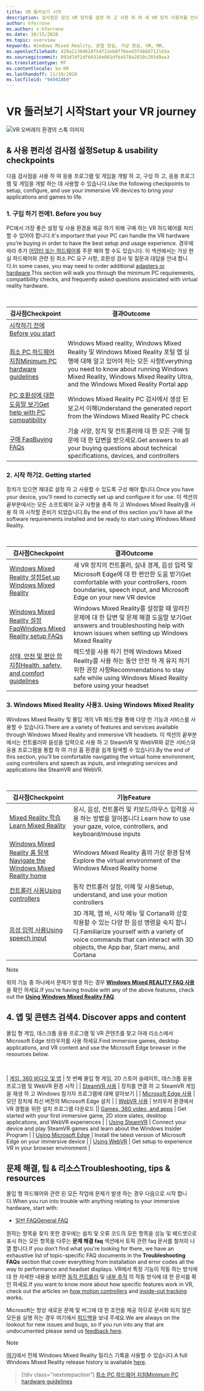 ```yaml
---
title: VR 둘러보기 시작
description: 검사점은 모던 VR 장치를 설정 하 고 사용 하 여 새 VR 장치 사용자를 안내 합니다.
author: hferrone
ms.author: v-hferrone
ms.date: 10/15/2020
ms.topic: overview
keywords: Windows Mixed Reality, 혼합 현실, 가상 현실, VR, MR,
ms.openlocfilehash: 429a1130d628f54f12eb8ff6eed3f48d4712143a
ms.sourcegitcommit: 893d7df2df66316e881dfba578a2810c203d9aa3
ms.translationtype: MT
ms.contentlocale: ko-KR
ms.lasthandoff: 11/19/2020
ms.locfileid: "94941869"
---
```

# <a name="start-your-vr-journey"></a><span data-ttu-id="cde02-104">VR 둘러보기 시작</span><span class="sxs-lookup"><span data-stu-id="cde02-104">Start your VR journey</span></span>

![VR 오버레이 환경의 스톡 이미지](images/mr-win32-slates-pinspanel.png)

## <a name="setup--usability-checkpoints"></a><span data-ttu-id="cde02-106">& 사용 편리성 검사점 설정</span><span class="sxs-lookup"><span data-stu-id="cde02-106">Setup & usability checkpoints</span></span>

<span data-ttu-id="cde02-107">다음 검사점을 사용 하 여 응용 프로그램 및 게임을 개발 하 고, 구성 하 고, 응용 프로그램 및 게임을 개발 하는 데 사용할 수 있습니다.</span><span class="sxs-lookup"><span data-stu-id="cde02-107">Use the following checkpoints to setup, configure, and use your immersive VR devices to bring your applications and games to life.</span></span>

### <a name="1-before-you-buy"></a><span data-ttu-id="cde02-108">1. 구입 하기 전에</span><span class="sxs-lookup"><span data-stu-id="cde02-108">1. Before you buy</span></span>

<span data-ttu-id="cde02-109">PC에서 가장 좋은 설정 및 사용 환경을 제공 하기 위해 구매 하는 VR 하드웨어를 처리할 수 있어야 합니다.</span><span class="sxs-lookup"><span data-stu-id="cde02-109">It's important that your PC can handle the VR hardware you’re buying in order to have the best setup and usage experience.</span></span> <span data-ttu-id="cde02-110">경우에 따라 추가 [어댑터 또는 하드웨어](recommended-adapters-for-windows-mixed-reality-capable-pcs.md)를 주문 해야 할 수도 있습니다. 이 섹션에서는 가상 현실 하드웨어와 관련 된 최소 PC 요구 사항, 호환성 검사 및 질문과 대답을 안내 합니다.</span><span class="sxs-lookup"><span data-stu-id="cde02-110">In some cases, you may need to order additional [adapters or hardware](recommended-adapters-for-windows-mixed-reality-capable-pcs.md).This section will walk you through the minimum PC requirements, compatibility checks, and frequently asked questions associated with virtual reality hardware.</span></span>

<br>

|  <span data-ttu-id="cde02-111">검사점</span><span class="sxs-lookup"><span data-stu-id="cde02-111">Checkpoint</span></span>  |  <span data-ttu-id="cde02-112">결과</span><span class="sxs-lookup"><span data-stu-id="cde02-112">Outcome</span></span>  |
| --- | --- |
| [<span data-ttu-id="cde02-113">시작하기 전에</span><span class="sxs-lookup"><span data-stu-id="cde02-113">Before you start</span></span>](before-you-start.md) |  |
| [<span data-ttu-id="cde02-114">최소 PC 하드웨어 지침</span><span class="sxs-lookup"><span data-stu-id="cde02-114">Minimum PC hardware guidelines</span></span>](windows-mixed-reality-minimum-pc-hardware-compatibility-guidelines.md) | <span data-ttu-id="cde02-115">Windows Mixed reality, Windows Mixed Reality 및 Windows Mixed Reality 포털 앱 실행에 대해 알고 있어야 하는 모든 사항</span><span class="sxs-lookup"><span data-stu-id="cde02-115">Everything you need to know about running Windows Mixed Reality, Windows Mixed Reality Ultra, and the Windows Mixed Reality Portal app</span></span> |
| [<span data-ttu-id="cde02-116">PC 호환성에 대한 도움말 보기</span><span class="sxs-lookup"><span data-stu-id="cde02-116">Get help with PC compatibility</span></span>](get-help-with-pc-compatibility.md) | <span data-ttu-id="cde02-117">Windows Mixed Reality PC 검사에서 생성 된 보고서 이해</span><span class="sxs-lookup"><span data-stu-id="cde02-117">Understand the generated report from the Windows Mixed Reality PC check</span></span> |
| [<span data-ttu-id="cde02-118">구매 Faq</span><span class="sxs-lookup"><span data-stu-id="cde02-118">Buying FAQs</span></span>](before-you-buy-faqs.md) | <span data-ttu-id="cde02-119">기술 사양, 장치 및 컨트롤러에 대 한 모든 구매 질문에 대 한 답변을 받으세요.</span><span class="sxs-lookup"><span data-stu-id="cde02-119">Get answers to all your buying questions about technical specifications, devices, and controllers</span></span> |

### <a name="2-getting-started"></a><span data-ttu-id="cde02-120">2. 시작 하기</span><span class="sxs-lookup"><span data-stu-id="cde02-120">2. Getting started</span></span>

<span data-ttu-id="cde02-121">장치가 있으면 제대로 설정 하 고 사용할 수 있도록 구성 해야 합니다.</span><span class="sxs-lookup"><span data-stu-id="cde02-121">Once you have your device, you'll need to correctly set up and configure it for use.</span></span> <span data-ttu-id="cde02-122">이 섹션의 끝부분에서는 모든 소프트웨어 요구 사항을 충족 하 고 Windows Mixed Reality를 사용 하 여 시작할 준비가 되었습니다.</span><span class="sxs-lookup"><span data-stu-id="cde02-122">By the end of this section you'll have all the software requirements installed and be ready to start using Windows Mixed Reality.</span></span>

<br>

|  <span data-ttu-id="cde02-123">검사점</span><span class="sxs-lookup"><span data-stu-id="cde02-123">Checkpoint</span></span>  |  <span data-ttu-id="cde02-124">결과</span><span class="sxs-lookup"><span data-stu-id="cde02-124">Outcome</span></span>  |
| --- | --- |
| [<span data-ttu-id="cde02-125">Windows Mixed Reality 설정</span><span class="sxs-lookup"><span data-stu-id="cde02-125">Set up Windows Mixed Reality</span></span>](set-up-windows-mixed-reality.md) | <span data-ttu-id="cde02-126">새 VR 장치의 컨트롤러, 실내 경계, 음성 입력 및 Microsoft Edge에 대 한 편안한 도움 받기</span><span class="sxs-lookup"><span data-stu-id="cde02-126">Get comfortable with your controllers, room boundaries, speech input, and Microsoft Edge on your new VR device</span></span> |
| [<span data-ttu-id="cde02-127">Windows Mixed Reality 설정 Faq</span><span class="sxs-lookup"><span data-stu-id="cde02-127">Windows Mixed Reality setup FAQs</span></span>](wmr-setup-faq.md) | <span data-ttu-id="cde02-128">Windows Mixed Reality를 설정할 때 알려진 문제에 대 한 답변 및 문제 해결 도움말 보기</span><span class="sxs-lookup"><span data-stu-id="cde02-128">Get answers and troubleshooting help with known issues when setting up Windows Mixed Reality</span></span> |
| [<span data-ttu-id="cde02-129">상태, 안전 및 편안 함 지침</span><span class="sxs-lookup"><span data-stu-id="cde02-129">Health, safety, and comfort guidelines</span></span>](wmr-health-safety-comfort.md) | <span data-ttu-id="cde02-130">헤드셋을 사용 하기 전에 Windows Mixed Reality를 사용 하는 동안 안전 하 게 유지 하기 위한 권장 사항</span><span class="sxs-lookup"><span data-stu-id="cde02-130">Recommendations to stay safe while using Windows Mixed Reality before using your headset</span></span>  |

### <a name="3-using-windows-mixed-reality"></a><span data-ttu-id="cde02-131">3. Windows Mixed Reality 사용</span><span class="sxs-lookup"><span data-stu-id="cde02-131">3. Using Windows Mixed Reality</span></span>

<span data-ttu-id="cde02-132">Windows Mixed Reality 및 몰입 개의 VR 헤드셋을 통해 다양 한 기능과 서비스를 사용할 수 있습니다.</span><span class="sxs-lookup"><span data-stu-id="cde02-132">There are a variety of features and services available through Windows Mixed Reality and immersive VR headsets.</span></span> <span data-ttu-id="cde02-133">이 섹션의 끝부분에서는 컨트롤러와 음성을 입력으로 사용 하 고 SteamVR 및 WebVR와 같은 서비스와 응용 프로그램을 통합 하 여 가상 홈 환경을 쉽게 탐색할 수 있습니다.</span><span class="sxs-lookup"><span data-stu-id="cde02-133">By the end of this section, you'll be comfortable navigating the virtual home environment, using controllers and speech as inputs, and integrating services and applications like SteamVR and WebVR.</span></span>

<br>

|  <span data-ttu-id="cde02-134">검사점</span><span class="sxs-lookup"><span data-stu-id="cde02-134">Checkpoint</span></span>  |  <span data-ttu-id="cde02-135">기능</span><span class="sxs-lookup"><span data-stu-id="cde02-135">Feature</span></span>  |
| --- | --- |
| [<span data-ttu-id="cde02-136">Mixed Reality 학습</span><span class="sxs-lookup"><span data-stu-id="cde02-136">Learn Mixed Reality</span></span>](learn-mixed-reality.md) | <span data-ttu-id="cde02-137">응시, 음성, 컨트롤러 및 키보드/마우스 입력을 사용 하는 방법을 알아봅니다.</span><span class="sxs-lookup"><span data-stu-id="cde02-137">Learn how to use your gaze, voice, controllers, and keyboard/mouse inputs</span></span> |
| [<span data-ttu-id="cde02-138">Windows Mixed Reality 홈 탐색</span><span class="sxs-lookup"><span data-stu-id="cde02-138">Navigate the Windows Mixed Reality home</span></span>](your-mixed-reality-home.md) | <span data-ttu-id="cde02-139">Windows Mixed Reality 홈의 가상 환경 탐색</span><span class="sxs-lookup"><span data-stu-id="cde02-139">Explore the virtual environment of the Windows Mixed Reality home</span></span>  |
| [<span data-ttu-id="cde02-140">컨트롤러 사용</span><span class="sxs-lookup"><span data-stu-id="cde02-140">Using controllers</span></span>](controllers-in-wmr.md) | <span data-ttu-id="cde02-141">동작 컨트롤러 설정, 이해 및 사용</span><span class="sxs-lookup"><span data-stu-id="cde02-141">Setup, understand, and use your motion controllers</span></span> |
| [<span data-ttu-id="cde02-142">음성 입력 사용</span><span class="sxs-lookup"><span data-stu-id="cde02-142">Using speech input</span></span>](using-speech-in-wmr.md) | <span data-ttu-id="cde02-143">3D 개체, 앱 바, 시작 메뉴 및 Cortana와 상호 작용할 수 있는 다양 한 음성 명령을 숙지 합니다.</span><span class="sxs-lookup"><span data-stu-id="cde02-143">Familiarize yourself with a variety of voice commands that can interact with 3D objects, the App bar, Start menu, and Cortana</span></span> |

> [!NOTE]
> <span data-ttu-id="cde02-144">위의 기능 중 하나에서 문제가 발생 하는 경우 **[Windows Mixed REALITY FAQ 사용](using-wmr-faq.md)** 을 확인 하세요.</span><span class="sxs-lookup"><span data-stu-id="cde02-144">If you're having trouble with any of the above features, check out the **[Using Windows Mixed Reality FAQ](using-wmr-faq.md)**.</span></span>

## <a name="4-discover-apps-and-content"></a><span data-ttu-id="cde02-145">4. 앱 및 콘텐츠 검색</span><span class="sxs-lookup"><span data-stu-id="cde02-145">4. Discover apps and content</span></span>

<span data-ttu-id="cde02-146">몰입 형 게임, 데스크톱 응용 프로그램 및 VR 콘텐츠를 찾고 아래 리소스에서 Microsoft Edge 브라우저를 사용 하세요.</span><span class="sxs-lookup"><span data-stu-id="cde02-146">Find immersive games, desktop applications, and VR content and use the Microsoft Edge browser in the resources below.</span></span> 

<br>

<span data-ttu-id="cde02-147">| [게임, 360 비디오 및 앱](using-games-and-apps-in-windows-mixed-reality.md) | 첫 번째 몰입 형 게임, 2D 스토어 슬레이트, 데스크톱 응용 프로그램 및 WebVR 환경 시작 | | [SteamVR 사용](using-steamvr-with-windows-mixed-reality.md) | 장치를 연결 하 고 SteamVR 게임을 재생 하 고 Windows 참가자 프로그램에 대해 알아보기 | | [Microsoft Edge 사용](using-microsoft-edge.md) | 모던 장치에 최신 버전의 Microsoft Edge 설치 | | [WebVR 사용](webvr.md) | 브라우저 환경에서 VR 경험을 위한 설치 프로그램 다운로드 |</span><span class="sxs-lookup"><span data-stu-id="cde02-147">| [Games, 360 video, and apps](using-games-and-apps-in-windows-mixed-reality.md) | Get started with your first immersive game, 2D store slates, desktop applications, and WebVR experiences | | [Using SteamVR](using-steamvr-with-windows-mixed-reality.md) | Connect your device and play SteamVR games and learn about the Windows Insider Program | | [Using Microsoft Edge](using-microsoft-edge.md) | Install the latest version of Microsoft Edge on your immersive device | | [Using WebVR](webvr.md) | Get setup to experience VR in your browser environment |</span></span>

## <a name="troubleshooting-tips--resources"></a><span data-ttu-id="cde02-148">문제 해결, 팁 & 리소스</span><span class="sxs-lookup"><span data-stu-id="cde02-148">Troubleshooting, tips & resources</span></span>

<span data-ttu-id="cde02-149">몰입 형 하드웨어와 관련 된 모든 작업에 문제가 발생 하는 경우 다음으로 시작 합니다.</span><span class="sxs-lookup"><span data-stu-id="cde02-149">When you run into trouble with anything relating to your immersive hardware, start with:</span></span>
 
* [<span data-ttu-id="cde02-150">일반 FAQ</span><span class="sxs-lookup"><span data-stu-id="cde02-150">General FAQ</span></span>](troubleshooting-windows-mixed-reality.md) 

<span data-ttu-id="cde02-151">원하는 항목을 찾지 못한 경우에는 설치 및 오류 코드의 모든 항목을 성능 및 헤드셋으로 표시 하는 모든 항목을 다루는 **문제 해결 faq** 섹션에서 토픽 관련 faq 문서를 철저히 나열 합니다.</span><span class="sxs-lookup"><span data-stu-id="cde02-151">If you don't find what you're looking for there, we have an exhaustive list of topic-specific FAQ documents in the **Troubleshooting FAQs** section that cover everything from installation and error codes all the way to performance and headset displays.</span></span> <span data-ttu-id="cde02-152">VR에서 특정 기능이 작동 하는 방식에 대 한 자세한 내용을 보려면 [동작 컨트롤러](controllers-in-wmr.md) 및 [내부 추적](tracking-system.md) 의 작동 방식에 대 한 문서를 확인 하세요.</span><span class="sxs-lookup"><span data-stu-id="cde02-152">If you want to know more about how specific features work in VR, check out the articles on [how motion controllers](controllers-in-wmr.md) and [inside-out tracking](tracking-system.md) works.</span></span>

<span data-ttu-id="cde02-153">Microsoft는 항상 새로운 문제 및 버그에 대 한 조언을 제공 하므로 문서화 되지 않은 모든을 실행 하는 경우 여기에서 [피드백](filing-feedback.md)을 보내 주세요.</span><span class="sxs-lookup"><span data-stu-id="cde02-153">We are always on the lookout for new issues and bugs, so if you run into any that are undocumented please send us [feedback here](filing-feedback.md).</span></span>

> [!NOTE]
> <span data-ttu-id="cde02-154">[여기](mixed-reality-software.md)에서 전체 Windows Mixed Reality 릴리스 기록을 사용할 수 있습니다.</span><span class="sxs-lookup"><span data-stu-id="cde02-154">A full Windows Mixed Reality release history is available [here](mixed-reality-software.md).</span></span>

> [!div class="nextstepaction"]
> [<span data-ttu-id="cde02-155">최소 PC 하드웨어 지침</span><span class="sxs-lookup"><span data-stu-id="cde02-155">Minimum PC hardware guidelines</span></span>](windows-mixed-reality-minimum-pc-hardware-compatibility-guidelines.md)

<br>